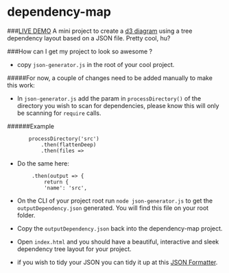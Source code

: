 # dependency-map 
###[LIVE DEMO](https://missbruni.github.io/dependency-map/tree.html)
A mini project to create a [d3 diagram](http://mbostock.github.io/d3/talk/20111018/tree.html) using a tree dependency layout based on a JSON file. Pretty cool, hu? 

###How can I get my project to look so awesome ?

* copy `json-generator.js` in the root of your cool project.

#####For now, a couple of changes need to be added manually to make this work:

* In `json-generator.js` add the param in `processDirectory()` of the directory you wish to scan for dependencies, please know this will only be scanning for `require` calls.

######Example
 
 ```
        processDirectory('src') 
            .then(flattenDeep)
            .then(files =>
 ```
 
 * Do the same here: 
 
```
        .then(output => {
            return {
            'name': 'src',
```
* On the CLI of your project root run `node json-generator.js` to get the `outputDependency.json` generated. 
You will find this file on your root folder.

* Copy the `outputDependency.json` back into the dependency-map project. 

* Open `index.html` and you should have a beautiful, interactive and sleek dependency tree layout for your project. 
 
* if you wish to tidy your JSON you can tidy it up at this [JSON Formatter](https://jsonformatter.curiousconcept.com/).
